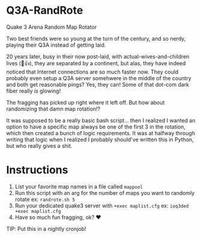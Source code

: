 # Q3A-RandRote
Quake 3 Arena Random Map Rotator

Two best friends were so young at the turn of the century, and so nerdy, playing their Q3A instead of getting laid.

20 years later, busy in their now post-laid, with actual-wives-and-children lives (🎊👍), they are separated by a continent, but alas, they have indeed noticed that Internet connections are so much faster now.  They could probably even setup a Q3A server somehwere in the middle of the country and both get reasonable pings?  Yes, they can!  Some of that dot-com dark fiber really _is_ glowing!

The fragging has picked up right where it left off.  But how about randomizing that damn map rotation!?

It was supposed to be a really basic bash script... then I realized I wanted an option to have a specific map always be one of the first 3 in the rotation, which then created a bunch of logic requirements.  It was at halfway through writing that logic  when I realized I probably should've written this in Python, but who really gives a shit.


# Instructions
1. List your favorite map names in a file called `mappool`
2. Run this script with an arg for the number of maps you want to randomly rotate
	ex: `randrote.sh 5`
3. Run your dedicated quake3 server with `+exec maplist.cfg`
	ex: `ioq3ded +exec maplist.cfg`
4. Have so much fun fragging, ok? ❤️

TIP: Put this in a nightly cronjob!
